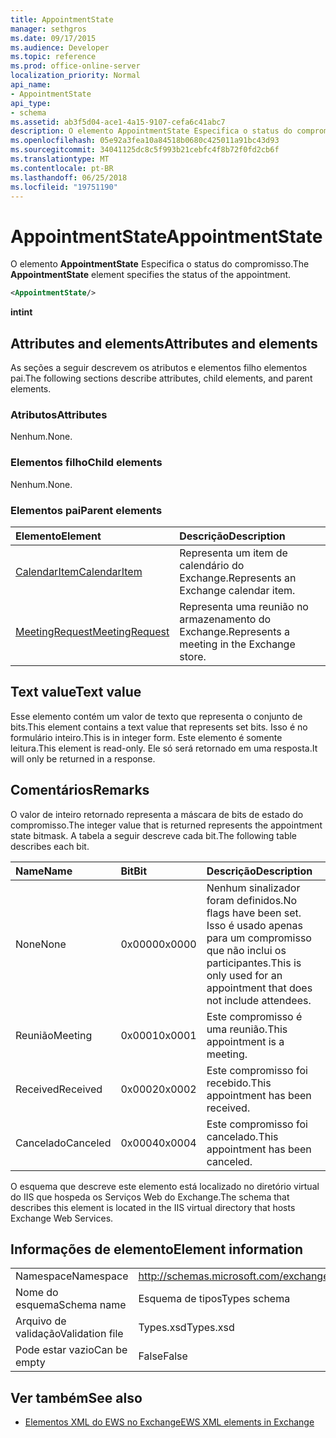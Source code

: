 ```yaml
---
title: AppointmentState
manager: sethgros
ms.date: 09/17/2015
ms.audience: Developer
ms.topic: reference
ms.prod: office-online-server
localization_priority: Normal
api_name:
- AppointmentState
api_type:
- schema
ms.assetid: ab3f5d04-ace1-4a15-9107-cefa6c41abc7
description: O elemento AppointmentState Especifica o status do compromisso.
ms.openlocfilehash: 05e92a3fea10a84518b0680c425011a91bc43d93
ms.sourcegitcommit: 34041125dc8c5f993b21cebfc4f8b72f0fd2cb6f
ms.translationtype: MT
ms.contentlocale: pt-BR
ms.lasthandoff: 06/25/2018
ms.locfileid: "19751190"
---
```

# <a name="appointmentstate"></a><span data-ttu-id="70704-103">AppointmentState</span><span class="sxs-lookup"><span data-stu-id="70704-103">AppointmentState</span></span>

<span data-ttu-id="70704-104">O elemento **AppointmentState** Especifica o status do compromisso.</span><span class="sxs-lookup"><span data-stu-id="70704-104">The **AppointmentState** element specifies the status of the appointment.</span></span> 
  
```XML
<AppointmentState/>
```

 <span data-ttu-id="70704-105">**int**</span><span class="sxs-lookup"><span data-stu-id="70704-105">**int**</span></span>
## <a name="attributes-and-elements"></a><span data-ttu-id="70704-106">Attributes and elements</span><span class="sxs-lookup"><span data-stu-id="70704-106">Attributes and elements</span></span>

<span data-ttu-id="70704-107">As seções a seguir descrevem os atributos e elementos filho elementos pai.</span><span class="sxs-lookup"><span data-stu-id="70704-107">The following sections describe attributes, child elements, and parent elements.</span></span>
  
### <a name="attributes"></a><span data-ttu-id="70704-108">Atributos</span><span class="sxs-lookup"><span data-stu-id="70704-108">Attributes</span></span>

<span data-ttu-id="70704-109">Nenhum.</span><span class="sxs-lookup"><span data-stu-id="70704-109">None.</span></span>
  
### <a name="child-elements"></a><span data-ttu-id="70704-110">Elementos filho</span><span class="sxs-lookup"><span data-stu-id="70704-110">Child elements</span></span>

<span data-ttu-id="70704-111">Nenhum.</span><span class="sxs-lookup"><span data-stu-id="70704-111">None.</span></span>
  
### <a name="parent-elements"></a><span data-ttu-id="70704-112">Elementos pai</span><span class="sxs-lookup"><span data-stu-id="70704-112">Parent elements</span></span>

|<span data-ttu-id="70704-113">**Elemento**</span><span class="sxs-lookup"><span data-stu-id="70704-113">**Element**</span></span>|<span data-ttu-id="70704-114">**Descrição**</span><span class="sxs-lookup"><span data-stu-id="70704-114">**Description**</span></span>|
|:-----|:-----|
|[<span data-ttu-id="70704-115">CalendarItem</span><span class="sxs-lookup"><span data-stu-id="70704-115">CalendarItem</span></span>](calendaritem.md) <br/> |<span data-ttu-id="70704-116">Representa um item de calendário do Exchange.</span><span class="sxs-lookup"><span data-stu-id="70704-116">Represents an Exchange calendar item.</span></span>  <br/> |
|[<span data-ttu-id="70704-117">MeetingRequest</span><span class="sxs-lookup"><span data-stu-id="70704-117">MeetingRequest</span></span>](meetingrequest.md) <br/> |<span data-ttu-id="70704-118">Representa uma reunião no armazenamento do Exchange.</span><span class="sxs-lookup"><span data-stu-id="70704-118">Represents a meeting in the Exchange store.</span></span>  <br/> |
   
## <a name="text-value"></a><span data-ttu-id="70704-119">Text value</span><span class="sxs-lookup"><span data-stu-id="70704-119">Text value</span></span>

<span data-ttu-id="70704-120">Esse elemento contém um valor de texto que representa o conjunto de bits.</span><span class="sxs-lookup"><span data-stu-id="70704-120">This element contains a text value that represents set bits.</span></span> <span data-ttu-id="70704-121">Isso é no formulário inteiro.</span><span class="sxs-lookup"><span data-stu-id="70704-121">This is in integer form.</span></span> <span data-ttu-id="70704-122">Este elemento é somente leitura.</span><span class="sxs-lookup"><span data-stu-id="70704-122">This element is read-only.</span></span> <span data-ttu-id="70704-123">Ele só será retornado em uma resposta.</span><span class="sxs-lookup"><span data-stu-id="70704-123">It will only be returned in a response.</span></span>
  
## <a name="remarks"></a><span data-ttu-id="70704-124">Comentários</span><span class="sxs-lookup"><span data-stu-id="70704-124">Remarks</span></span>

<span data-ttu-id="70704-125">O valor de inteiro retornado representa a máscara de bits de estado do compromisso.</span><span class="sxs-lookup"><span data-stu-id="70704-125">The integer value that is returned represents the appointment state bitmask.</span></span> <span data-ttu-id="70704-126">A tabela a seguir descreve cada bit.</span><span class="sxs-lookup"><span data-stu-id="70704-126">The following table describes each bit.</span></span>
  
|<span data-ttu-id="70704-127">**Name**</span><span class="sxs-lookup"><span data-stu-id="70704-127">**Name**</span></span>|<span data-ttu-id="70704-128">**Bit**</span><span class="sxs-lookup"><span data-stu-id="70704-128">**Bit**</span></span>|<span data-ttu-id="70704-129">**Descrição**</span><span class="sxs-lookup"><span data-stu-id="70704-129">**Description**</span></span>|
|:-----|:-----|:-----|
|<span data-ttu-id="70704-130">None</span><span class="sxs-lookup"><span data-stu-id="70704-130">None</span></span>  <br/> |<span data-ttu-id="70704-131">0x0000</span><span class="sxs-lookup"><span data-stu-id="70704-131">0x0000</span></span>  <br/> |<span data-ttu-id="70704-132">Nenhum sinalizador foram definidos.</span><span class="sxs-lookup"><span data-stu-id="70704-132">No flags have been set.</span></span> <span data-ttu-id="70704-133">Isso é usado apenas para um compromisso que não inclui os participantes.</span><span class="sxs-lookup"><span data-stu-id="70704-133">This is only used for an appointment that does not include attendees.</span></span>  <br/> |
|<span data-ttu-id="70704-134">Reunião</span><span class="sxs-lookup"><span data-stu-id="70704-134">Meeting</span></span>  <br/> |<span data-ttu-id="70704-135">0x0001</span><span class="sxs-lookup"><span data-stu-id="70704-135">0x0001</span></span>  <br/> |<span data-ttu-id="70704-136">Este compromisso é uma reunião.</span><span class="sxs-lookup"><span data-stu-id="70704-136">This appointment is a meeting.</span></span>  <br/> |
|<span data-ttu-id="70704-137">Received</span><span class="sxs-lookup"><span data-stu-id="70704-137">Received</span></span>  <br/> |<span data-ttu-id="70704-138">0x0002</span><span class="sxs-lookup"><span data-stu-id="70704-138">0x0002</span></span>  <br/> |<span data-ttu-id="70704-139">Este compromisso foi recebido.</span><span class="sxs-lookup"><span data-stu-id="70704-139">This appointment has been received.</span></span>  <br/> |
|<span data-ttu-id="70704-140">Cancelado</span><span class="sxs-lookup"><span data-stu-id="70704-140">Canceled</span></span>  <br/> |<span data-ttu-id="70704-141">0x0004</span><span class="sxs-lookup"><span data-stu-id="70704-141">0x0004</span></span>  <br/> |<span data-ttu-id="70704-142">Este compromisso foi cancelado.</span><span class="sxs-lookup"><span data-stu-id="70704-142">This appointment has been canceled.</span></span>  <br/> |
   
<span data-ttu-id="70704-143">O esquema que descreve este elemento está localizado no diretório virtual do IIS que hospeda os Serviços Web do Exchange.</span><span class="sxs-lookup"><span data-stu-id="70704-143">The schema that describes this element is located in the IIS virtual directory that hosts Exchange Web Services.</span></span>
  
## <a name="element-information"></a><span data-ttu-id="70704-144">Informações de elemento</span><span class="sxs-lookup"><span data-stu-id="70704-144">Element information</span></span>

|||
|:-----|:-----|
|<span data-ttu-id="70704-145">Namespace</span><span class="sxs-lookup"><span data-stu-id="70704-145">Namespace</span></span>  <br/> |http://schemas.microsoft.com/exchange/services/2006/types  <br/> |
|<span data-ttu-id="70704-146">Nome do esquema</span><span class="sxs-lookup"><span data-stu-id="70704-146">Schema name</span></span>  <br/> |<span data-ttu-id="70704-147">Esquema de tipos</span><span class="sxs-lookup"><span data-stu-id="70704-147">Types schema</span></span>  <br/> |
|<span data-ttu-id="70704-148">Arquivo de validação</span><span class="sxs-lookup"><span data-stu-id="70704-148">Validation file</span></span>  <br/> |<span data-ttu-id="70704-149">Types.xsd</span><span class="sxs-lookup"><span data-stu-id="70704-149">Types.xsd</span></span>  <br/> |
|<span data-ttu-id="70704-150">Pode estar vazio</span><span class="sxs-lookup"><span data-stu-id="70704-150">Can be empty</span></span>  <br/> |<span data-ttu-id="70704-151">False</span><span class="sxs-lookup"><span data-stu-id="70704-151">False</span></span>  <br/> |
   
## <a name="see-also"></a><span data-ttu-id="70704-152">Ver também</span><span class="sxs-lookup"><span data-stu-id="70704-152">See also</span></span>

- [<span data-ttu-id="70704-153">Elementos XML do EWS no Exchange</span><span class="sxs-lookup"><span data-stu-id="70704-153">EWS XML elements in Exchange</span></span>](ews-xml-elements-in-exchange.md)

